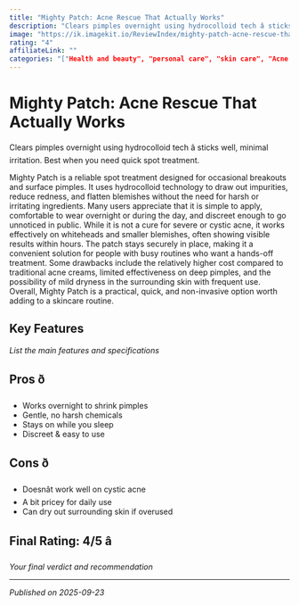 ```yaml
---
title: "Mighty Patch: Acne Rescue That Actually Works"
description: "Clears pimples overnight using hydrocolloid tech â sticks well, minimal irritation. Best when you need quick spot treatment."
image: "https://ik.imagekit.io/ReviewIndex/mighty-patch-acne-rescue-that-actually-works.jpg"
rating: "4"
affiliateLink: ""
categories: "["Health and beauty", "personal care", "skin care", "Acne and blemish treatment"]"
---
```


# Mighty Patch: Acne Rescue That Actually Works



Clears pimples overnight using hydrocolloid tech â sticks well, minimal irritation. Best when you need quick spot treatment.

Mighty Patch is a reliable spot treatment designed for occasional breakouts and surface pimples. It uses hydrocolloid technology to draw out impurities, reduce redness, and flatten blemishes without the need for harsh or irritating ingredients. Many users appreciate that it is simple to apply, comfortable to wear overnight or during the day, and discreet enough to go unnoticed in public. While it is not a cure for severe or cystic acne, it works effectively on whiteheads and smaller blemishes, often showing visible results within hours. The patch stays securely in place, making it a convenient solution for people with busy routines who want a hands-off treatment. Some drawbacks include the relatively higher cost compared to traditional acne creams, limited effectiveness on deep pimples, and the possibility of mild dryness in the surrounding skin with frequent use. Overall, Mighty Patch is a practical, quick, and non-invasive option worth adding to a skincare routine.

## Key Features

*List the main features and specifications*


## Pros ð

- Works overnight to shrink pimples
- Gentle, no harsh chemicals
- Stays on while you sleep
- Discreet & easy to use



## Cons ð

- Doesnât work well on cystic acne
- A bit pricey for daily use
- Can dry out surrounding skin if overused


## Final Rating: 4/5 â­

*Your final verdict and recommendation*



---

*Published on 2025-09-23*